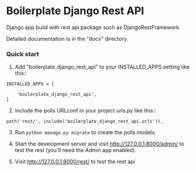 # Boilerplate Django Rest API

Django app build with rest api package such as DjangoRestFramework.

Detailed documentation is in the "docs" directory.

### Quick start

1. Add "boilerplate_django_rest_api" to your INSTALLED_APPS setting like this::
```
INSTALLED_APPS = [
    ...
    'boilerplate_django_rest_api',
]
```

2. Include the polls URLconf in your project urls.py like this::
```
path('rest/', include('boilerplate_django_rest_api.urls')),
```

3. Run ``python manage.py migrate`` to create the polls models.

4. Start the development server and visit http://127.0.0.1:8000/admin/
   to test the rest (you'll need the Admin app enabled).

5. Visit http://127.0.0.1:8000/rest/ to test the rest api